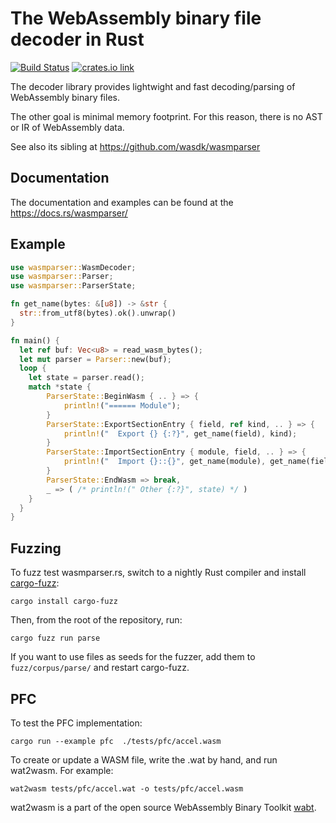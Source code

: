 # The WebAssembly binary file decoder in Rust

[![Build Status](https://travis-ci.org/yurydelendik/wasmparser.rs.svg?branch=master)](https://travis-ci.org/yurydelendik/wasmparser.rs)
[![crates.io link](https://img.shields.io/crates/v/wasmparser.svg)](https://crates.io/crates/wasmparser)

The decoder library provides lightwight and fast decoding/parsing of WebAssembly binary files.

The other goal is minimal memory footprint. For this reason, there is no AST or IR of WebAssembly data.

See also its sibling at https://github.com/wasdk/wasmparser


## Documentation

The documentation and examples can be found at the https://docs.rs/wasmparser/


## Example

```rust
use wasmparser::WasmDecoder;
use wasmparser::Parser;
use wasmparser::ParserState;

fn get_name(bytes: &[u8]) -> &str {
  str::from_utf8(bytes).ok().unwrap()
}

fn main() {
  let ref buf: Vec<u8> = read_wasm_bytes();
  let mut parser = Parser::new(buf);
  loop {
    let state = parser.read();
    match *state {
        ParserState::BeginWasm { .. } => {
            println!("====== Module");
        }
        ParserState::ExportSectionEntry { field, ref kind, .. } => {
            println!("  Export {} {:?}", get_name(field), kind);
        }
        ParserState::ImportSectionEntry { module, field, .. } => {
            println!("  Import {}::{}", get_name(module), get_name(field))
        }
        ParserState::EndWasm => break,
        _ => ( /* println!(" Other {:?}", state) */ )
    }
  }
}
```


## Fuzzing

To fuzz test wasmparser.rs, switch to a nightly Rust compiler and install [cargo-fuzz]:

```
cargo install cargo-fuzz
```

Then, from the root of the repository, run:

```
cargo fuzz run parse
```

If you want to use files as seeds for the fuzzer, add them to `fuzz/corpus/parse/` and restart cargo-fuzz.

[cargo-fuzz]: https://github.com/rust-fuzz/cargo-fuzz

## PFC

To test the PFC implementation:

```
cargo run --example pfc  ./tests/pfc/accel.wasm
```

To create or update a WASM file, write the .wat by hand, and run wat2wasm. For example:

```
wat2wasm tests/pfc/accel.wat -o tests/pfc/accel.wasm
```

wat2wasm is a part of the open source WebAssembly Binary Toolkit [wabt](https://github.com/WebAssembly/wabt).
